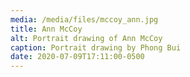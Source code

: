 ```yaml
---
media: /media/files/mccoy_ann.jpg
title: Ann McCoy
alt: Portrait drawing of Ann McCoy
caption: Portrait drawing by Phong Bui
date: 2020-07-09T17:11:00-0500
---
```

